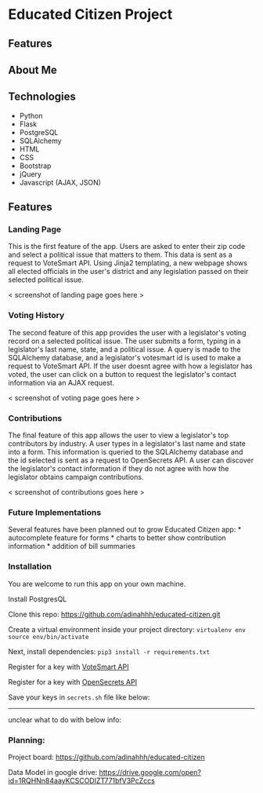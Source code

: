 # Educated Citizen Project

## Features

## About Me

## Technologies
* Python
* Flask
* PostgreSQL
* SQLAlchemy
* HTML
* CSS
* Bootstrap
* jQuery
* Javascript (AJAX, JSON)

## Features

### Landing Page

This is the first feature of the app. Users are asked to enter their zip code and select a political issue that matters to them. This data is sent as a request to VoteSmart API. Using Jinja2 templating, a new webpage shows all elected officials in the user's district and any legislation passed on their selected political issue.

< screenshot of landing page goes here >

### Voting History

The second feature of this app provides the user with a legislator's voting record on a selected political issue. The user submits a form, typing in a legislator's last name, state, and a political issue. A query is made to the SQLAlchemy database, and a legislator's votesmart id is used to make a request to VoteSmart API. If the user doesnt agree with how a legislator has voted, the user can click on a button to request the legislator's contact information via an AJAX request.

< screenshot of voting page goes here >

### Contributions

The final feature of this app allows the user to view a legislator's top contributors by industry. A user types in a legislator's last name and state into a form. This information is queried to the SQLAlchemy database and the id selected is sent as a request to OpenSecrets API. A user can discover the legislator's contact information if they do not agree with how the legislator obtains campaign contributions.

< screenshot of contributions goes here >


### Future Implementations
Several features have been planned out to grow Educated Citizen app:
    * autocomplete feature for forms
    * charts to better show contribution information
    * addition of bill summaries 

### Installation
You are welcome to run this app on your own machine.

Install PostgresQL 

Clone this repo:
https://github.com/adinahhh/educated-citizen.git

Create a virtual environment inside your project directory:
`virtualenv env
source env/bin/activate`

Next, install dependencies:
`pip3 install -r requirements.txt`

Register for a key with [VoteSmart API](https://votesmart.org/share/api#.XoNy3ZNKjBJ)

Register for a key with [OpenSecrets API](https://www.opensecrets.org/open-data/api)

Save your keys in `secrets.sh` file like below:

-------
unclear what to do with below info:

### **Planning:**
Project board: https://github.com/adinahhh/educated-citizen

Data Model in google drive: https://drive.google.com/open?id=1RQHNn84aayKCSCODIZT771bfV3PcZccs
